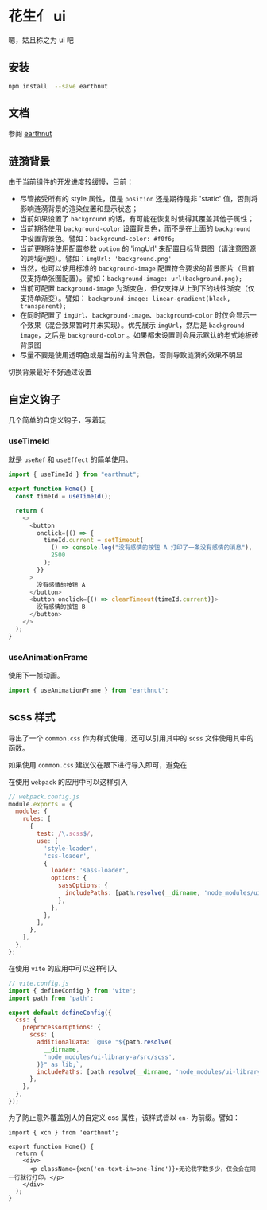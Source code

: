 # 花生亻 ui

嗯，姑且称之为 ui 吧

## 安装

```sh
npm install  --save earthnut
```

## 文档

参阅 [earthnut](https://earthnut.dev/quickUse/)

## 涟漪背景

由于当前组件的开发进度较缓慢，目前：

- 尽管接受所有的 style 属性，但是 `position` 还是期待是非 'static' 值，否则将影响涟漪背景的渲染位置和显示状态；
- 当前如果设置了 `background` 的话，有可能在恢复时使得其覆盖其他子属性；
- 当前期待使用 `background-color` 设置背景色，而不是在上面的 `background` 中设置背景色。譬如：`background-color: #f0f6;`
- 当前更期待使用配置参数 `option` 的 'imgUrl' 来配置目标背景图（请注意图源的跨域问题）。譬如：`imgUrl: 'background.png'`
- 当然，也可以使用标准的 `background-image` 配置符合要求的背景图片（目前仅支持单张图配置）。譬如：`background-image: url(background.png);`
- 当前可配置 `background-image` 为渐变色，但仅支持从上到下的线性渐变（仅支持单渐变）。譬如： `background-image: linear-gradient(black, transparent);`
- 在同时配置了 `imgUrl`、`background-image`、`background-color` 时仅会显示一个效果（混合效果暂时并未实现）。优先展示 `imgUrl`，然后是 `background-image`，之后是 `background-color` 。如果都未设置则会展示默认的老式地板砖背景图
- 尽量不要是使用透明色或是当前的主背景色，否则导致涟漪的效果不明显

切换背景最好不好通过设置

## 自定义钩子

几个简单的自定义钩子，写着玩

### useTimeId

就是 `useRef` 和 `useEffect` 的简单使用。

```ts
import { useTimeId } from "earthnut";

export function Home() {
  const timeId = useTimeId();

  return (
    <>
      <button
        onclick={() => {
          timeId.current = setTimeout(
            () => console.log("没有感情的按钮 A 打印了一条没有感情的消息"),
            2500
          );
        }}
      >
        没有感情的按钮 A
      </button>
      <button onclick={() => clearTimeout(timeId.current)}>
        没有感情的按钮 B
      </button>
    </>
  );
}
```

### useAnimationFrame

使用下一帧动画。

```ts
import { useAnimationFrame } from 'earthnut';
```

## scss 样式

导出了一个 `common.css` 作为样式使用，还可以引用其中的 `scss` 文件使用其中的函数。

如果使用 `common.css` 建议仅在跟下进行导入即可，避免在

在使用 `webpack` 的应用中可以这样引入

```javascript
// webpack.config.js
module.exports = {
  module: {
    rules: [
      {
        test: /\.scss$/,
        use: [
          'style-loader',
          'css-loader',
          {
            loader: 'sass-loader',
            options: {
              sassOptions: {
                includePaths: [path.resolve(__dirname, 'node_modules/ui-library-a/src/scss')], // UI 库 SCSS 路径
              },
            },
          },
        ],
      },
    ],
  },
};
```

在使用 `vite` 的应用中可以这样引入

```js
// vite.config.js
import { defineConfig } from 'vite';
import path from 'path';

export default defineConfig({
  css: {
    preprocessorOptions: {
      scss: {
        additionalData: `@use "${path.resolve(
          __dirname,
          'node_modules/ui-library-a/src/scss',
        )}" as lib;`,
        includePaths: [path.resolve(__dirname, 'node_modules/ui-library-a/src/scss')],
      },
    },
  },
});
```

为了防止意外覆盖别人的自定义 css 属性，该样式皆以 `en-` 为前缀。譬如：

```tsx
import { xcn } from 'earthnut';

export function Home() {
  return (
    <div>
      <p className={xcn('en-text-in=one-line')}>无论我字数多少，仅会会在同一行就行打印。</p>
    </div>
  );
}
```
